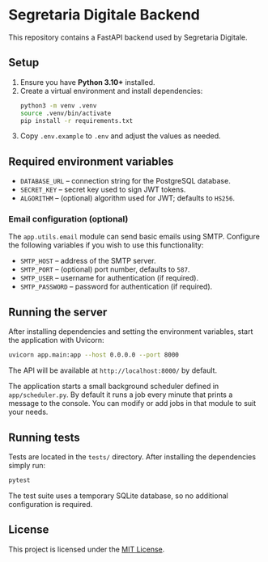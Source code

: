 # Segretaria Digitale Backend

This repository contains a FastAPI backend used by Segretaria Digitale.

## Setup

1. Ensure you have **Python 3.10+** installed.
2. Create a virtual environment and install dependencies:
   ```bash
   python3 -m venv .venv
   source .venv/bin/activate
   pip install -r requirements.txt
   ```
3. Copy `.env.example` to `.env` and adjust the values as needed.

## Required environment variables

- `DATABASE_URL` – connection string for the PostgreSQL database.
- `SECRET_KEY` – secret key used to sign JWT tokens.
- `ALGORITHM` – (optional) algorithm used for JWT; defaults to `HS256`.

### Email configuration (optional)

The `app.utils.email` module can send basic emails using SMTP. Configure the
following variables if you wish to use this functionality:

- `SMTP_HOST` – address of the SMTP server.
- `SMTP_PORT` – (optional) port number, defaults to `587`.
- `SMTP_USER` – username for authentication (if required).
- `SMTP_PASSWORD` – password for authentication (if required).

## Running the server

After installing dependencies and setting the environment variables, start the
application with Uvicorn:

```bash
uvicorn app.main:app --host 0.0.0.0 --port 8000
```

The API will be available at `http://localhost:8000/` by default.

The application starts a small background scheduler defined in
`app/scheduler.py`. By default it runs a job every minute that prints a message
to the console. You can modify or add jobs in that module to suit your needs.

## Running tests

Tests are located in the `tests/` directory. After installing the
dependencies simply run:

```bash
pytest
```

The test suite uses a temporary SQLite database, so no additional
configuration is required.

## License

This project is licensed under the [MIT License](LICENSE).

